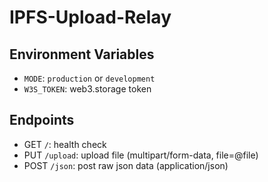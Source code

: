 
# IPFS-Upload-Relay

## Environment Variables

- `MODE`: `production` or `development`
- `W3S_TOKEN`: web3.storage token

## Endpoints

- GET `/`: health check
- PUT `/upload`: upload file (multipart/form-data, file=@file)
- POST `/json`: post raw json data (application/json)
